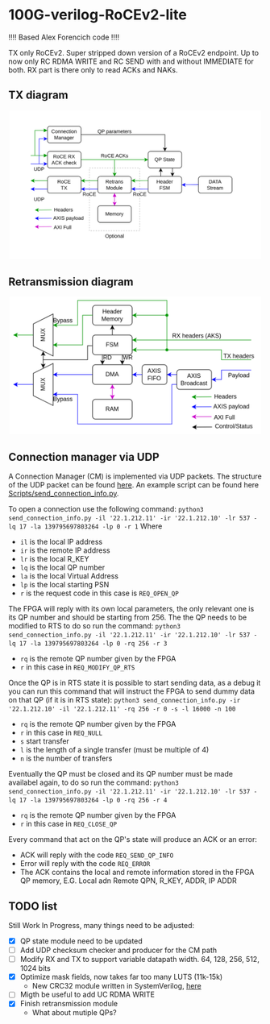 # 100G-verilog-RoCEv2-lite

!!!! Based Alex Forencich code !!!!

TX only RoCEv2. Super stripped down version of a RoCEv2 endpoint.
Up to now only RC RDMA WRITE and RC SEND with and without IMMEDIATE for both. RX part is there only to read ACKs and NAKs.

## TX diagram
<center>
    <img src="img/RoCE_TX_diagram.png" alt="Drawing" style="width: 500px"/>
</center>

## Retransmission diagram
<center>
    <img src="img/Retransmission_RoCE.png" alt="Drawing" style="width: 500px"/>
</center>

## Connection manager via UDP
A Connection Manager (CM) is implemented via UDP packets. The structure of the UDP packet can be found [here](https://github.com/Gabriele-bot/100G-verilog-RoCEv2-lite/blob/main/rtl/connection_manager/udp_RoCE_connection_manager_rx.sv#L10-L39). An example script can be found here [Scripts/send_connection_info.py](Scripts/send_connection_info.py).

To open a connection use the following command:
`python3 send_connection_info.py -il '22.1.212.11' -ir '22.1.212.10' -lr 537 -lq 17 -la 139795697803264 -lp 0 -r 1`
Where
* `il` is the local IP address
* `ir` is the remote IP address
* `lr` is the local R_KEY
* `lq` is the local QP number
* `la` is the local Virtual Address
* `lp` is the local starting PSN
* `r` is the request code in this case is `REQ_OPEN_QP`

The FPGA will reply with its own local parameters, the only relevant one is its QP number and should be starting from 256.
The the QP needs to be modified to RTS to do so run the command:
`python3 send_connection_info.py -il '22.1.212.11' -ir '22.1.212.10' -lr 537 -lq 17 -la 139795697803264 -lp 0 -rq 256 -r 3`
* `rq` is the remote QP number given by the FPGA
* `r` in this case in `REQ_MODIFY_QP_RTS`

Once the QP is in RTS state it is possible to start sending data, as a debug it you can run this command that will instruct the FPGA to send dummy data on that QP (if it is in RTS state):
`python3 send_connection_info.py -ir '22.1.212.10' -il '22.1.212.11' -rq 256 -r 0 -s -l 16000 -n 100`
* `rq` is the remote QP number given by the FPGA
* `r` in this case in `REQ_NULL`
* `s` start transfer
* `l` is the length of a single transfer (must be multiple of 4)
* `n` is the number of transfers

Eventually the QP must be closed and its QP number must be made availabel again, to do so run the command:
`python3 send_connection_info.py -il '22.1.212.11' -ir '22.1.212.10' -lr 537 -lq 17 -la 139795697803264 -lp 0 -rq 256 -r 4`
* `rq` is the remote QP number given by the FPGA
* `r` in this case in `REQ_CLOSE_QP`

Every command that act on the QP's state will produce an ACK or an error:
* ACK will reply with the code `REQ_SEND_QP_INFO`
* Error will reply with the code `REQ_ERROR`
* The ACK contains the local and remote information stored in the FPGA QP memory, E.G. Local adn Remote QPN, R_KEY, ADDR, IP ADDR 

## TODO list

Still Work In Progress, many things need to be adjusted:
- [x] QP state module need to be updated
- [ ] Add UDP checksum checker and producer for the CM path 
- [ ] Modify RX and TX to support variable datapath width. 64, 128, 256, 512, 1024 bits
- [x] Optimize mask fields, now takes far too many LUTS (11k-15k)
	- New CRC32 module written in SystemVerilog, [here](https://github.com/UofT-HPRC/Tbps_CRC)
- [ ] Migth be useful to add UC RDMA WRITE
- [x] Finish retransmission module
    - What about mutiple QPs? 
